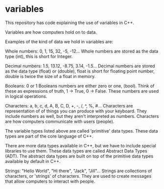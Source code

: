 # variables

This repository has code explaining the use of variables in C++.

Variables are how computers hold on to data.

Examples of the kind of data we hold in variables are:

Whole numbers: 0, 1, 15, 32, -5, -12...
Whole numbers are stored as the data type (int), this is short for Integer.

Decimal numbers: 1.5, 13.12, -8.75, 3.14, -1.5...
Decimal numbers are stored as the data type (float) or (double), float is short for floating point number, double is twice the size of a float in memory.

Booleans: 0 or 1
Booleans numbers are either zero or one, (bool). Think of these as expressions of truth, 1 -> True, 0 -> False. These numbers are used in logical operations.

Characters: a, b, c, d, A, B, C, D, +, -, /, ^, %, #...
Characters are representation of of things you can produce with your keyboard. They include numbers as well, but they aren't interpreted as numbers. Characters are how computers communicate with users (people).

The variable types listed above are called 'primitive' data types. These data types are part of the core language of C++.

There are more data types available in C++, but we have to include special libraries to use them. These data types are called Abstract Data Types (ADT). The abstract data types are built on top of the primitive data types available by default in C++.

Strings: "Hello World", "Hi there", "Jack", "Jill"...
Strings are collections of characters, or 'strings' of characters. They are used to create messages that allow computers to interact with people.
